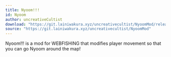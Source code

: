 ```yaml
---
title: Nyoom!!!
id: Nyoom
author: uncreativeCultist
download: "https://git.lainiwakura.xyz/uncreativecultist/NyoomMod/releases/download/v1.0.2/Nyoom-v1.0.2.zip"
source: "https://git.lainiwakura.xyz/uncreativecultist/NyoomMod"
---
```


Nyoom!!! is a mod for WEBFISHING that modifies player movement so that you can go Nyoom around the map!
